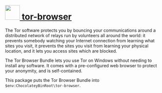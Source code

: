 # [<img src="https://cdn.rawgit.com/chocolatey/chocolatey-coreteampackages/edba4a5849ff756e767cba86641bea97ff5721fe/icons/tor-browser.png" height="48" width="48" /> tor-browser](https://chocolatey.org/packages/tor-browser)

The Tor software protects you by bouncing your communications around a distributed network of relays run by volunteers all around the world: it prevents somebody watching your Internet connection from learning what sites you visit, it prevents the sites you visit from learning your physical location, and it lets you access sites which are blocked.

The Tor Browser Bundle lets you use Tor on Windows without needing to install any software. It comes with a pre-configured web browser to protect your anonymity, and is self-contained.

This package puts the Tor Browser Bundle into `$env:ChocolateyBinRoot\tor-browser`.
